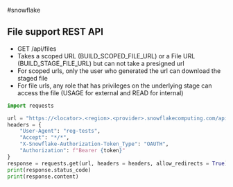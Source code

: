 #snowflake

## File support REST API

- GET /api/files
- Takes a scoped URL (BUILD_SCOPED_FILE_URL) or a File URL (BUILD_STAGE_FILE_URL) but can not take a presigned url
- For scoped urls, only the user who generated the url can download the staged file
- For file urls, any role that has privileges on the underlying stage can access the file (USAGE for external and READ for internal)

```python
import requests

url = "https://<locator>.<region>.<provider>.snowflakecomputing.com/api/files/<db>/<schema>/<stage>/<path>/<to>/<file>"
headers = {
	"User-Agent": "reg-tests",
	"Accept": "*/*",
	"X-Snowflake-Authorization-Token_Type": "OAUTH",
	"Authorization": f"Bearer {token}"
}
response = requests.get(url, headers = headers,	allow_redirects = True)
print(response.status_code)
print(response.content)
```
